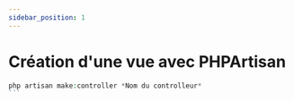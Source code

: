 ```yaml
---
sidebar_position: 1
---
```


# Création d'une vue avec PHPArtisan
````php
php artisan make:controller *Nom du controlleur*
```